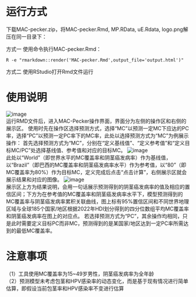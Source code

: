 # 运行方式
下载MAC-pecker.zip，将MAC-pecker.Rmd, MP.RData, uE.Rdata, logo.png解压在同一目录下：

方式一 使用命令执行MAC-pecker.Rmd：

```
R -e "rmarkdown::render('MAC-pecker.Rmd',output_file='output.html')"
```
方式二 使用RStudio打开Rmd文件运行

# 使用说明
![image](https://github.com/user-attachments/assets/f6684206-31ba-47b5-8f35-0d6d3342808a)  
  运行RMD文件后，进入MAC-Pecker操作界面，界面分为左侧的操作区和右侧的展示区。
使用时先在操作区选择预测方式，选择“MC”以预测一定MC下应达的PC率，选择“PC”以预测一定PC率下的MC率，此处以选择预测方式为“MC”为例展示操作：
首先选择预测方式为“MC”，分别在“定义基线值”、“定义参考值”和“定义目标MC/PC”处选择基线值、参考值和对应的目标MC。
![image](https://github.com/user-attachments/assets/24b7a2b8-148c-4a88-a61f-95131a73de3b)  
  此处以“World”（即世界水平的MC覆盖率和阴茎癌发病率）作为基线值，以“Brazil”（即巴西的MC覆盖率和阴茎癌发病率水平）作为参考值，以“80”（即MC覆盖率为80%）作为目标MC，定义完成后点击“点击计算”，右侧展示区就会展示结果和对应的图像。
![image](https://github.com/user-attachments/assets/fb2fbb69-6eb9-4553-ac1b-d9b1d5b2febb)  
  展示区上方为结果说明，会用一句话展示预测得到的阴茎癌发病率的值及相应的置信区间；下方为在参考值的MC覆盖率和阴茎癌发病率水平下，模型预测得到的MC覆盖率与阴茎癌发病率累积关联曲线，图上标有95%置信区间和不同世界地理区域与全球185个国家/地区根据2022年HDI划分得到的四分位数组平均MC覆盖率和阴茎癌发病率在图上的对应点。
若选择预测方式为“PC”，其余操作均相同，只是此时需要定义目标PC而非MC，预测得到的是某国家/地区达到一定PC率所需达到的最低MC覆盖率。

# 注意事项
（1）工具使用MC覆盖率为15~49岁男性，阴茎癌发病率为全年龄  
（2）预测模型未考虑包茎和HPV感染率的动态变化，而是基于现有情况进行简单估算，即假设当前包茎率和HPV感染率不变进行估算
